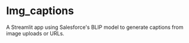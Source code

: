 # Img_captions
A Streamlit app using Salesforce's BLIP model to generate captions from image uploads or URLs.
